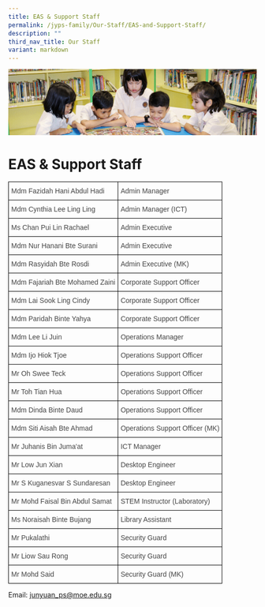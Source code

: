 ```yaml
---
title: EAS & Support Staff
permalink: /jyps-family/Our-Staff/EAS-and-Support-Staff/
description: ""
third_nav_title: Our Staff
variant: markdown
---
```

![](/images/banner.gif)

EAS &amp; Support Staff
===================


<style type="text/css">
.tg  {border-collapse:collapse;border-spacing:0;}
.tg td{border-color:black;border-style:solid;border-width:1px;font-family:Arial, sans-serif;font-size:14px;
  overflow:hidden;padding:10px 5px;word-break:normal;}
.tg th{border-color:black;border-style:solid;border-width:1px;font-family:Arial, sans-serif;font-size:14px;
  font-weight:normal;overflow:hidden;padding:10px 5px;word-break:normal;}
.tg .tg-0lj4{color:#454545;text-align:left;vertical-align:middle}
</style>
<table class="tg">
<thead>
  <tr>
    <th class="tg-0lj4">Mdm Fazidah Hani Abdul Hadi </th>
    <th class="tg-0lj4"> Admin Manager</th>
  </tr>
	  <tr>
    <td class="tg-0lj4"> Mdm Cynthia Lee Ling Ling </td>
    <td class="tg-0lj4"> Admin Manager (ICT)<br></td>
  </tr>
  <tr>
    <td class="tg-0lj4"> Ms Chan Pui Lin Rachael </td>
    <td class="tg-0lj4"> Admin Executive </td>
  </tr>
	  <tr>
    <td class="tg-0lj4"> Mdm Nur Hanani Bte Surani </td>
    <td class="tg-0lj4"> Admin Executive</td>
  </tr>
  <tr>
    <td class="tg-0lj4"> Mdm Rasyidah Bte Rosdi </td>
    <td class="tg-0lj4"> Admin Executive (MK)</td>
  </tr>
  <tr>
    <td class="tg-0lj4"> Mdm Fajariah Bte Mohamed Zaini   </td>
    <td class="tg-0lj4"> Corporate Support Officer </td>
  </tr>
  <tr>
    <td class="tg-0lj4"> Mdm Lai Sook Ling Cindy </td>
    <td class="tg-0lj4"> Corporate Support Officer </td>
  </tr>
	<tr>
    <td class="tg-0lj4"> Mdm Paridah Binte Yahya </td>
    <td class="tg-0lj4"> Corporate Support Officer </td>
  </tr>
  <tr>
    <td class="tg-0lj4"> Mdm Lee Li Juin</td>
    <td class="tg-0lj4"> Operations Manager </td>
	</tr>
  <tr>
    <td class="tg-0lj4"> Mdm Ijo Hiok Tjoe</td>
    <td class="tg-0lj4"> Operations Support Officer</td>
  </tr>
  <tr>
    <td class="tg-0lj4"> Mr Oh Swee Teck</td>
    <td class="tg-0lj4"> Operations Support Officer<br></td>
  </tr>
	<tr>
    <td class="tg-0lj4"> Mr Toh Tian Hua</td>
    <td class="tg-0lj4"> Operations Support Officer<br></td>
  </tr>
	<tr>
    <td class="tg-0lj4"> Mdm Dinda Binte Daud</td>
    <td class="tg-0lj4"> Operations Support Officer<br></td>
  </tr>
  <tr>
    <td class="tg-0lj4"> Mdm Siti Aisah Bte Ahmad <br></td>
    <td class="tg-0lj4"> Operations Support Officer (MK)<br></td>
  </tr>
	 <tr>
    <td class="tg-0lj4"> Mr Juhanis Bin Juma'at </td>
    <td class="tg-0lj4"> ICT Manager<br></td>
  </tr>
  <tr>
    <td class="tg-0lj4"> Mr Low Jun Xian</td>
    <td class="tg-0lj4"> Desktop Engineer<br></td>
  </tr>
	 <tr>
    <td class="tg-0lj4"> Mr S Kuganesvar S Sundaresan</td>
    <td class="tg-0lj4"> Desktop Engineer<br></td>
  </tr>
  <tr>
    <td class="tg-0lj4"> Mr Mohd Faisal Bin Abdul Samat </td>
    <td class="tg-0lj4"> STEM Instructor (Laboratory) </td>
  </tr>
  <tr>
    <td class="tg-0lj4"> Ms Noraisah Binte Bujang<br></td>
    <td class="tg-0lj4"> Library Assistant</td>
  </tr>
  <tr>
    <td class="tg-0lj4"> Mr Pukalathi</td>
    <td class="tg-0lj4"> Security Guard </td>
  </tr>
  <tr>
    <td class="tg-0lj4"> Mr Liow Sau Rong</td>
    <td class="tg-0lj4"> Security Guard</td>
  </tr>
  <tr>
    <td class="tg-0lj4"> Mr Mohd Said </td>
    <td class="tg-0lj4"> Security Guard (MK) </td>
  </tr>

</thead></table>



Email:&nbsp;[junyuan\_ps@moe.edu.sg](mailto:junyuan_ps@moe.edu.sg)